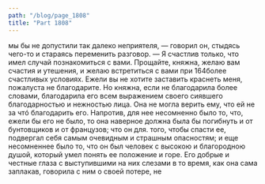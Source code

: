 ```yaml
---
path: "/blog/page_1808"
title: "Part 1808"
---
```


мы бы не допустили так далеко неприятеля, — говорил он, стыдясь чего-то и стараясь переменить разговор. — Я счастлив только, что имел случай познакомиться с вами. Прощайте, княжна, желаю вам счастия и утешения, и желаю встретиться с вами при 164более счастливых условиях. Ежели вы не хотите заставить краснеть меня, пожалуста не благодарите.
Но княжна, если не благодарила более словами, благодарила его всем выражением своего сиявшего благодарностью и нежностью лица. Она не могла верить ему, что ей не за чтó благодарить его. Напротив, для нее несомненно было то, что, ежели бы его не было, то она наверное должна была бы погибнуть и от бунтовщиков и от французов; что он для. того, чтобы спасти ее, подвергал себя самым очевидным и страшным опасностям; и еще несомненнее было то, что он был человек с высокою и благородною душой, который умел понять ее положение и горе. Его добрые и честные глаза с выступившими на них слезами в то время, как она сама заплакав, говорила с ним о своей потере, не 
